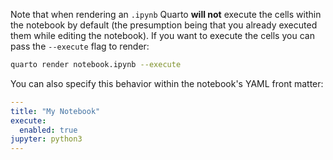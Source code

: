 Note that when rendering an `.ipynb` Quarto **will not** execute the cells within the notebook by default (the presumption being that you already executed them while editing the notebook). If you want to execute the cells you can pass the `--execute` flag to render:

``` bash
quarto render notebook.ipynb --execute
```

You can also specify this behavior within the notebook's YAML front matter:

``` yaml
---
title: "My Notebook"
execute: 
  enabled: true
jupyter: python3
---
```
